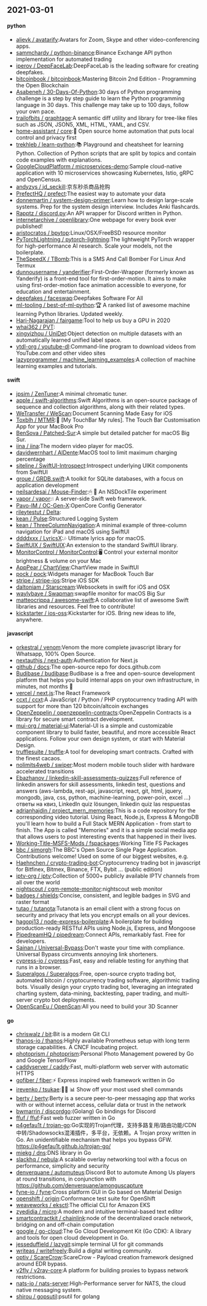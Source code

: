 ## 2021-03-01

#### python
* [alievk / avatarify](https://github.com/alievk/avatarify):Avatars for Zoom, Skype and other video-conferencing apps.
* [sammchardy / python-binance](https://github.com/sammchardy/python-binance):Binance Exchange API python implementation for automated trading
* [iperov / DeepFaceLab](https://github.com/iperov/DeepFaceLab):DeepFaceLab is the leading software for creating deepfakes.
* [bitcoinbook / bitcoinbook](https://github.com/bitcoinbook/bitcoinbook):Mastering Bitcoin 2nd Edition - Programming the Open Blockchain
* [Asabeneh / 30-Days-Of-Python](https://github.com/Asabeneh/30-Days-Of-Python):30 days of Python programming challenge is a step by step guide to learn the Python programming language in 30 days. This challenge may take up to 100 days, follow your own pace.
* [trailofbits / graphtage](https://github.com/trailofbits/graphtage):A semantic diff utility and library for tree-like files such as JSON, JSON5, XML, HTML, YAML, and CSV.
* [home-assistant / core](https://github.com/home-assistant/core):🏡
Open source home automation that puts local control and privacy first
* [trekhleb / learn-python](https://github.com/trekhleb/learn-python):📚
Playground and cheatsheet for learning Python. Collection of Python scripts that are split by topics and contain code examples with explanations.
* [GoogleCloudPlatform / microservices-demo](https://github.com/GoogleCloudPlatform/microservices-demo):Sample cloud-native application with 10 microservices showcasing Kubernetes, Istio, gRPC and OpenCensus.
* [andyzys / jd_seckill](https://github.com/andyzys/jd_seckill):京东秒杀商品抢购
* [PrefectHQ / prefect](https://github.com/PrefectHQ/prefect):The easiest way to automate your data
* [donnemartin / system-design-primer](https://github.com/donnemartin/system-design-primer):Learn how to design large-scale systems. Prep for the system design interview. Includes Anki flashcards.
* [Rapptz / discord.py](https://github.com/Rapptz/discord.py):An API wrapper for Discord written in Python.
* [internetarchive / openlibrary](https://github.com/internetarchive/openlibrary):One webpage for every book ever published!
* [aristocratos / bpytop](https://github.com/aristocratos/bpytop):Linux/OSX/FreeBSD resource monitor
* [PyTorchLightning / pytorch-lightning](https://github.com/PyTorchLightning/pytorch-lightning):The lightweight PyTorch wrapper for high-performance AI research. Scale your models, not the boilerplate.
* [TheSpeedX / TBomb](https://github.com/TheSpeedX/TBomb):This is a SMS And Call Bomber For Linux And Termux
* [dunnousername / yanderifier](https://github.com/dunnousername/yanderifier):First-Order-Wrapper (formerly known as Yanderify) is a front-end tool for first-order-motion. It aims to make using first-order-motion face animation accessible to everyone, for education and entertainment.
* [deepfakes / faceswap](https://github.com/deepfakes/faceswap):Deepfakes Software For All
* [ml-tooling / best-of-ml-python](https://github.com/ml-tooling/best-of-ml-python):🏆
A ranked list of awesome machine learning Python libraries. Updated weekly.
* [Hari-Nagarajan / fairgame](https://github.com/Hari-Nagarajan/fairgame):Tool to help us buy a GPU in 2020
* [whai362 / PVT](https://github.com/whai362/PVT):
* [xingyizhou / UniDet](https://github.com/xingyizhou/UniDet):Object detection on multiple datasets with an automatically learned unified label space.
* [ytdl-org / youtube-dl](https://github.com/ytdl-org/youtube-dl):Command-line program to download videos from YouTube.com and other video sites
* [lazyprogrammer / machine_learning_examples](https://github.com/lazyprogrammer/machine_learning_examples):A collection of machine learning examples and tutorials.

#### swift
* [jpsim / ZenTuner](https://github.com/jpsim/ZenTuner):A minimal chromatic tuner.
* [apple / swift-algorithms](https://github.com/apple/swift-algorithms):Swift Algorithms is an open-source package of sequence and collection algorithms, along with their related types.
* [WeTransfer / WeScan](https://github.com/WeTransfer/WeScan):Document Scanning Made Easy for iOS
* [Toxblh / MTMR](https://github.com/Toxblh/MTMR):🌟
[My TouchBar My rules]. The Touch Bar Customisation App for your MacBook Pro
* [BenSova / Patched-Sur](https://github.com/BenSova/Patched-Sur):A simple but detailed patcher for macOS Big Sur.
* [iina / iina](https://github.com/iina/iina):The modern video player for macOS.
* [davidwernhart / AlDente](https://github.com/davidwernhart/AlDente):MacOS tool to limit maximum charging percentage
* [siteline / SwiftUI-Introspect](https://github.com/siteline/SwiftUI-Introspect):Introspect underlying UIKit components from SwiftUI
* [groue / GRDB.swift](https://github.com/groue/GRDB.swift):A toolkit for SQLite databases, with a focus on application development
* [neilsardesai / Mouse-Finder](https://github.com/neilsardesai/Mouse-Finder):🖱
👀
An NSDockTile experiment
* [vapor / vapor](https://github.com/vapor/vapor):💧
A server-side Swift web framework.
* [Pavo-IM / OC-Gen-X](https://github.com/Pavo-IM/OC-Gen-X):OpenCore Config Generator
* [rileytestut / Delta](https://github.com/rileytestut/Delta):
* [kean / Pulse](https://github.com/kean/Pulse):Structured Logging System
* [kean / ThreeColumnNavigation](https://github.com/kean/ThreeColumnNavigation):A minimal example of three-column navigation for iPad and macOS using SwiftUI
* [ddddxxx / LyricsX](https://github.com/ddddxxx/LyricsX):🎶
Ultimate lyrics app for macOS.
* [SwiftUIX / SwiftUIX](https://github.com/SwiftUIX/SwiftUIX):An extension to the standard SwiftUI library.
* [MonitorControl / MonitorControl](https://github.com/MonitorControl/MonitorControl):🖥
Control your external monitor brightness & volume on your Mac
* [AppPear / ChartView](https://github.com/AppPear/ChartView):ChartView made in SwiftUI
* [pock / pock](https://github.com/pock/pock):Widgets manager for MacBook Touch Bar
* [stripe / stripe-ios](https://github.com/stripe/stripe-ios):Stripe iOS SDK
* [daltoniam / Starscream](https://github.com/daltoniam/Starscream):Websockets in swift for iOS and OSX
* [waylybaye / Swapman](https://github.com/waylybaye/Swapman):swapfile monitor for macOS Big Sur
* [matteocrippa / awesome-swift](https://github.com/matteocrippa/awesome-swift):A collaborative list of awesome Swift libraries and resources. Feel free to contribute!
* [kickstarter / ios-oss](https://github.com/kickstarter/ios-oss):Kickstarter for iOS. Bring new ideas to life, anywhere.

#### javascript
* [orkestral / venom](https://github.com/orkestral/venom):Venom the more complete javascript library for Whatsapp, 100% Open Source.
* [nextauthjs / next-auth](https://github.com/nextauthjs/next-auth):Authentication for Next.js
* [github / docs](https://github.com/github/docs):The open-source repo for docs.github.com
* [Budibase / budibase](https://github.com/Budibase/budibase):Budibase is a free and open-source development platform that helps you build internal apps on your own infrastructure, in minutes, not months
🚀
* [vercel / next.js](https://github.com/vercel/next.js):The React Framework
* [ccxt / ccxt](https://github.com/ccxt/ccxt):A JavaScript / Python / PHP cryptocurrency trading API with support for more than 120 bitcoin/altcoin exchanges
* [OpenZeppelin / openzeppelin-contracts](https://github.com/OpenZeppelin/openzeppelin-contracts):OpenZeppelin Contracts is a library for secure smart contract development.
* [mui-org / material-ui](https://github.com/mui-org/material-ui):Material-UI is a simple and customizable component library to build faster, beautiful, and more accessible React applications. Follow your own design system, or start with Material Design.
* [trufflesuite / truffle](https://github.com/trufflesuite/truffle):A tool for developing smart contracts. Crafted with the finest cacaos.
* [nolimits4web / swiper](https://github.com/nolimits4web/swiper):Most modern mobile touch slider with hardware accelerated transitions
* [Ebazhanov / linkedin-skill-assessments-quizzes](https://github.com/Ebazhanov/linkedin-skill-assessments-quizzes):Full reference of linkedin answers for skill assessments, linkedin test, questions and answers (aws-lambda, rest-api, javascript, react, git, html, jquery, mongodb, java, css, python, machine-learning, power-poin, excel ...) ответы на квиз, LinkedIn quiz lösungen, linkedin quiz las respuestas
* [adrianhajdin / project_mern_memories](https://github.com/adrianhajdin/project_mern_memories):This is a code repository for the corresponding video tutorial. Using React, Node.js, Express & MongoDB you'll learn how to build a Full Stack MERN Application - from start to finish. The App is called "Memories" and it is a simple social media app that allows users to post interesting events that happened in their lives.
* [Working-Title-MSFS-Mods / fspackages](https://github.com/Working-Title-MSFS-Mods/fspackages):Working Title FS Packages
* [bbc / simorgh](https://github.com/bbc/simorgh):The BBC's Open Source Single Page Application. Contributions welcome! Used on some of our biggest websites, e.g.
* [Haehnchen / crypto-trading-bot](https://github.com/Haehnchen/crypto-trading-bot):Cryptocurrency trading bot in javascript for Bitfinex, Bitmex, Binance, FTX, Bybit ... (public edition)
* [iptv-org / iptv](https://github.com/iptv-org/iptv):Collection of 5000+ publicly available IPTV channels from all over the world
* [nightscout / cgm-remote-monitor](https://github.com/nightscout/cgm-remote-monitor):nightscout web monitor
* [badges / shields](https://github.com/badges/shields):Concise, consistent, and legible badges in SVG and raster format
* [tutao / tutanota](https://github.com/tutao/tutanota):Tutanota is an email client with a strong focus on security and privacy that lets you encrypt emails on all your devices.
* [hagopj13 / node-express-boilerplate](https://github.com/hagopj13/node-express-boilerplate):A boilerplate for building production-ready RESTful APIs using Node.js, Express, and Mongoose
* [PipedreamHQ / pipedream](https://github.com/PipedreamHQ/pipedream):Connect APIs, remarkably fast. Free for developers.
* [Sainan / Universal-Bypass](https://github.com/Sainan/Universal-Bypass):Don't waste your time with compliance. Universal Bypass circumvents annoying link shorteners.
* [cypress-io / cypress](https://github.com/cypress-io/cypress):Fast, easy and reliable testing for anything that runs in a browser.
* [Superalgos / Superalgos](https://github.com/Superalgos/Superalgos):Free, open-source crypto trading bot, automated bitcoin / cryptocurrency trading software, algorithmic trading bots. Visually design your crypto trading bot, leveraging an integrated charting system, data-mining, backtesting, paper trading, and multi-server crypto bot deployments.
* [OpenScanEu / OpenScan](https://github.com/OpenScanEu/OpenScan):All you need to build your 3D Scanner

#### go
* [chriswalz / bit](https://github.com/chriswalz/bit):Bit is a modern Git CLI
* [thanos-io / thanos](https://github.com/thanos-io/thanos):Highly available Prometheus setup with long term storage capabilities. A CNCF Incubating project.
* [photoprism / photoprism](https://github.com/photoprism/photoprism):Personal Photo Management powered by Go and Google TensorFlow
* [caddyserver / caddy](https://github.com/caddyserver/caddy):Fast, multi-platform web server with automatic HTTPS
* [gofiber / fiber](https://github.com/gofiber/fiber):⚡️
Express inspired web framework written in Go
* [irevenko / tsukae](https://github.com/irevenko/tsukae):🧑‍💻
📊
Show off your most used shell commands
* [berty / berty](https://github.com/berty/berty):Berty is a secure peer-to-peer messaging app that works with or without internet access, cellular data or trust in the network
* [bwmarrin / discordgo](https://github.com/bwmarrin/discordgo):(Golang) Go bindings for Discord
* [ffuf / ffuf](https://github.com/ffuf/ffuf):Fast web fuzzer written in Go
* [p4gefau1t / trojan-go](https://github.com/p4gefau1t/trojan-go):Go实现的Trojan代理，支持多路复用/路由功能/CDN中转/Shadowsocks混淆插件，多平台，无依赖。A Trojan proxy written in Go. An unidentifiable mechanism that helps you bypass GFW. https://p4gefau1t.github.io/trojan-go/
* [miekg / dns](https://github.com/miekg/dns):DNS library in Go
* [slackhq / nebula](https://github.com/slackhq/nebula):A scalable overlay networking tool with a focus on performance, simplicity and security
* [denverquane / automuteus](https://github.com/denverquane/automuteus):Discord Bot to automute Among Us players at round transitions, in conjunction with https://github.com/denverquane/amonguscapture
* [fyne-io / fyne](https://github.com/fyne-io/fyne):Cross platform GUI in Go based on Material Design
* [openshift / origin](https://github.com/openshift/origin):Conformance test suite for OpenShift
* [weaveworks / eksctl](https://github.com/weaveworks/eksctl):The official CLI for Amazon EKS
* [zyedidia / micro](https://github.com/zyedidia/micro):A modern and intuitive terminal-based text editor
* [smartcontractkit / chainlink](https://github.com/smartcontractkit/chainlink):node of the decentralized oracle network, bridging on and off-chain computation
* [google / go-cloud](https://github.com/google/go-cloud):The Go Cloud Development Kit (Go CDK): A library and tools for open cloud development in Go.
* [jesseduffield / lazygit](https://github.com/jesseduffield/lazygit):simple terminal UI for git commands
* [writeas / writefreely](https://github.com/writeas/writefreely):Build a digital writing community.
* [optiv / ScareCrow](https://github.com/optiv/ScareCrow):ScareCrow - Payload creation framework designed around EDR bypass.
* [v2fly / v2ray-core](https://github.com/v2fly/v2ray-core):A platform for building proxies to bypass network restrictions.
* [nats-io / nats-server](https://github.com/nats-io/nats-server):High-Performance server for NATS, the cloud native messaging system.
* [shirou / gopsutil](https://github.com/shirou/gopsutil):psutil for golang
